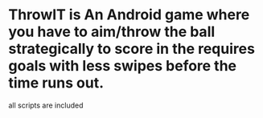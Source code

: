 # ThrowIT is An Android game where you have to aim/throw the ball strategically to score in the requires goals with less swipes before the time runs out.
all scripts are included
